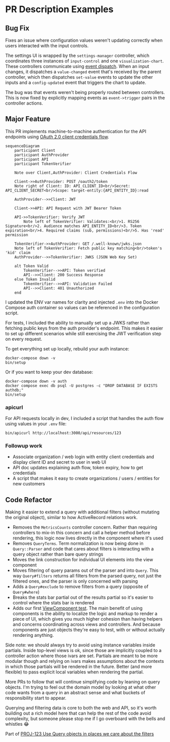 # PR Description Examples

## Bug Fix

Fixes an issue where configuration values weren't updating correctly when users interacted with the input controls.

The settings UI is wrapped by the `settings-manager` controller, which coordinates three instances of `input-control` and one `visualization-chart`. These controllers communicate using [event dispatch](https://example.com/docs/event-coordination). When an input changes, it dispatches a `value-changed` event that's received by the parent controller, which then dispatches `set-value` events to update the other inputs and a `config-updated` event that triggers the chart to update.

The bug was that events weren't being properly routed between controllers. This is now fixed by explicitly mapping events as `event->trigger` pairs in the controller actions.

## Major Feature

This PR implements machine-to-machine authentication for the API endpoints using [OAuth 2.0 client credentials flow](https://oauth.net/2/grant-types/client-credentials/).

```mermaid
sequenceDiagram
    participant Client
    participant AuthProvider
    participant API
    participant TokenVerifier

    Note over Client,AuthProvider: Client Credentials Flow

    Client->>AuthProvider: POST /oauth2/token
    Note right of Client: ID: API_CLIENT_ID<br/>Secret: API_CLIENT_SECRET<br/>Scope: target-entity:{API_ENTITY_ID}:read

    AuthProvider-->>Client: JWT

    Client->>API: API Request with JWT Bearer Token

    API->>TokenVerifier: Verify JWT
        Note left of TokenVerifier: Validates:<br/>1. RS256 Signature<br/>2. Audience matches API_ENTITY_ID<br/>3. Token expiration<br/>4. Required claims (sub, permissions)<br/>5. Has 'read' permission

    TokenVerifier->>AuthProvider: GET /.well-known/jwks.json
    Note left of TokenVerifier: Fetch public key matching<br/>token's 'kid' claim
    AuthProvider-->>TokenVerifier: JWKS (JSON Web Key Set)

    alt Token Valid
        TokenVerifier-->>API: Token verified
        API-->>Client: 200 Success Response
    else Token Invalid
        TokenVerifier-->>API: Validation Failed
        API-->>Client: 401 Unauthorized
    end
```

I updated the ENV var names for clarity and injected `.env` into the Docker Compose auth container so values can be referenced in the configuration script.

For tests, I included the ability to manually set up a JWKS rather than fetching public keys from the auth provider's endpoint. This makes it easier to set up different scenarios while still exercising the JWT verification step on every request.

To get everything set up locally, rebuild your auth instance:

```
docker-compose down -v
bin/setup
```

Or if you want to keep your dev database:

```
docker-compose down -v auth
docker compose exec db psql -U postgres -c "DROP DATABASE IF EXISTS authdb;"
bin/setup
```

### apicurl
For API requests locally in dev, I included a script that handles the auth flow using values in your `.env` file:

```
bin/apicurl http://localhost:3000/api/resources/123
```

### Followup work
* Associate organization / web login with entity client credentials and display client ID and secret to user in web UI
* API doc updates explaining auth flow, token expiry, how to get credentials
* A script that makes it easy to create organizations / users / entities for new customers

## Code Refactor

Making it easier to extend a query with additional filters (without mutating the original object), similar to how ActiveRecord relations work.

* Removes the `MetricsCounts` controller concern. Rather than requiring controllers to mix-in this concern and call a helper method before rendering, this logic now lives directly in the component where it's used
* Removes `QueryTerms`. Term normalization is now being done in `Query::Parser` and code that cares about filters is interacting with a query object rather than bare query strings
* Moves the link construction for individual UI elements into the view component
* Moves filtering of query params out of the parser and into `Query`. This way `Query#filters` returns all filters from the parsed query, not just the filtered ones, and the parser is only concerned with parsing
* Adds a `Query#exclude` to remove filters from a query (opposite of `Query#where`)
* Breaks the stats bar partial out of the results partial so it's easier to control where the stats bar is rendered
* Adds our first [ViewComponent test](https://viewcomponent.org/guide/testing.html). The main benefit of using components is the ability to localize the logic and markup to render a piece of UI, which gives you much higher cohesion than having helpers and concerns coordinating across views and controllers. And because components are just objects they're easy to test, with or without actually rendering anything.

Side note: we should always try to avoid using instance variables inside partials. Inside top-level views is ok, since those are implicitly coupled to a controller action where those ivars are set. Partials are meant to be more modular though and relying on ivars makes assumptions about the contexts in which those partials will be rendered in the future. Better (and more flexible) to pass explicit local variables when rendering the partial.

More PRs to follow that will continue simplifying code by leaning on query objects. I'm trying to feel out the domain model by looking at what other code wants from a query in an abstract sense and what buckets of responsibility start to appear.

Querying and filtering data is core to both the web and API, so it's worth building out a rich model here that can help the rest of the code avoid complexity, but someone please stop me if I go overboard with the bells and whistles 😂

Part of [PROJ-123 Use Query objects in places we care about the filters](https://example.com/issue/PROJ-123)